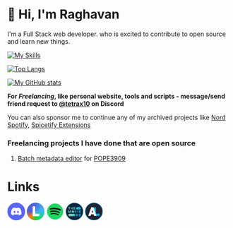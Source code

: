# 👋 Hi, I'm **Raghavan**

I'm a Full Stack web developer. who is excited to contribute to open source and learn new things.

[![My Skills](https://skillicons.dev/icons?i=ts,react,scss,nodejs,electron,python,powershell,bash,linux,git,github,githubactions)](https://skillicons.dev)

[![Top Langs](https://github-readme-stats.vercel.app/api/top-langs/?username=tetrax-10&theme=dracula&exclude_repo=github-readme-stats,collections-test&layout=compact)](https://github.com/anuraghazra/github-readme-stats)

[![My GitHub stats](https://github-readme-stats.vercel.app/api?username=tetrax-10&show_icons=true&theme=dracula&hide=contribs,issues&hide_rank=true&include_all_commits=true)](https://github.com/anuraghazra/github-readme-stats)

**For *Freelancing*, like personal website, tools and scripts - message/send friend request to [@tetrax10](https://discord.com/users/1040249560418750536) on Discord**

You can also sponsor me to continue any of my archived projects like [Nord Spotify](https://github.com/Tetrax-10/Nord-Spotify), [Spicetify Extensions](https://github.com/Tetrax-10/Spicetify-Extensions)

### Freelancing projects I have done that are open source

1. [Batch metadata editor](https://github.com/Tetrax-10/batch-metadata-editor) for [POPE3909](https://xdaforums.com/m/pope3909.5120701/)

# Links

[<img alt="Discord" width="40px" src="assets/discord.png" />](https://discord.com/users/1040249560418750536)
[<img alt="Letterboxd" width="40px" src="assets/letterboxd.png" />](https://letterboxd.com/Raghavan_Rave/)
[<img alt="Spotify" width="40px" src="assets/spotify.png" />](https://open.spotify.com/user/31ihiyobja76jv25r7j7oj6rmjdu)
[<img alt="TMDB" width="40px" src="assets/tmdb.png" />](https://www.themoviedb.org/u/Raghavan_Rave)
[<img alt="AniList" width="40px" src="assets/anilist.png" />](https://anilist.co/user/RavenSilky/)
